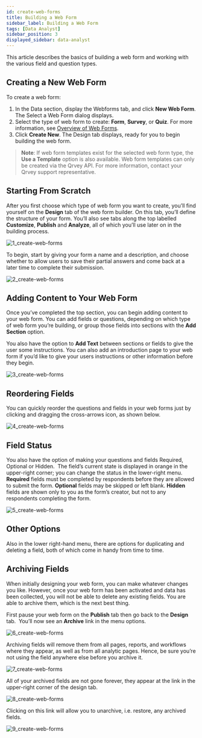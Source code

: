 ```yaml
---
id: create-web-forms
title: Building a Web Form
sidebar_label: Building a Web Form
tags: [Data Analyst]
sidebar_position: 3
displayed_sidebar: data-analyst
---
```

<div style={{textAlign: "justify"}}>

This article describes the basics of building a web form and working with the various field and question types. 

## Creating a New Web Form
To create a web form:
1. In the Data section, display the Webforms tab, and click **New Web Form**. The Select a Web Form dialog displays. 
2. Select the type of web form to create: **Form**, **Survey**, or **Quiz**. For more information, see [Overview of Web Forms](../Web%20Forms/overview-of-web-forms.md).
3. Click **Create New**. The Design tab displays, ready for you to begin building the web form. 

>**Note**: If web form templates exist for the selected web form type, the **Use a Template** option is also available. Web form templates can only be created via the Qrvey API. For more information, contact your Qrvey support representative. 
  

## Starting From Scratch
After you first choose which type of web form you want to create, you’ll find yourself on the **Design** tab of the web form builder. On this tab, you’ll define the structure of your form. You’ll also see tabs along the top labelled **Customize**, **Publish** and **Analyze**, all of which you’ll use later on in the building process. 

![1_create-web-forms](https://s3.amazonaws.com/cdn.qrvey.com/documentation_assets/ui-docs/web-forms/3.4.1.2_create-web-forms/1_create-web-forms.png#thumbnail)

To begin, start by giving your form a name and a description, and choose whether to allow users to save their partial answers and come back at a later time to complete their submission.

![2_create-web-forms](https://s3.amazonaws.com/cdn.qrvey.com/documentation_assets/ui-docs/web-forms/3.4.1.2_create-web-forms/2_create-web-forms.png#thumbnail-60)

## Adding Content to Your Web Form
Once you’ve completed the top section, you can begin adding content to your web form. You can add fields or questions, depending on which type of web form you’re building, or group those fields into sections with the **Add Section** option.

You also have the option to **Add Text** between sections or fields to give the user some instructions. You can also add an introduction page to your web form if you’d like to give your users instructions or other information before they begin. 

![3_create-web-forms](https://s3.amazonaws.com/cdn.qrvey.com/documentation_assets/ui-docs/web-forms/3.4.1.2_create-web-forms/3_create-web-forms.png#thumbnail)

## Reordering Fields
You can quickly reorder the questions and fields in your web forms just by clicking and dragging the cross-arrows icon, as shown below.

![4_create-web-forms](https://s3.amazonaws.com/cdn.qrvey.com/documentation_assets/ui-docs/web-forms/3.4.1.2_create-web-forms/4_create-web-forms.png#thumbnail-60)

## Field Status
You also have the option of making your questions and fields Required, Optional or Hidden.  The field’s current state is displayed in orange in the upper-right corner; you can change the status in the lower-right menu. **Required** fields must be completed by respondents before they are allowed to submit the form. **Optional** fields may be skipped or left blank. **Hidden** fields are shown only to you as the form’s creator, but not to any respondents completing the form. 

![5_create-web-forms](https://s3.amazonaws.com/cdn.qrvey.com/documentation_assets/ui-docs/web-forms/3.4.1.2_create-web-forms/5_create-web-forms.png#thumbnail-60)

## Other Options
Also in the lower right-hand menu, there are options for duplicating and deleting a field, both of which come in handy from time to time.

## Archiving Fields
When initially designing your web form, you can make whatever changes you like. However, once your web form has been activated and data has been collected, you will not be able to delete any existing fields. You are able to archive them, which is the next best thing. 

First pause your web form on the **Publish** tab then go back to the **Design** tab.  You’ll now see an **Archive** link in the menu options.

![6_create-web-forms](https://s3.amazonaws.com/cdn.qrvey.com/documentation_assets/ui-docs/web-forms/3.4.1.2_create-web-forms/6_create-web-forms.png#thumbnail-40)

Archiving fields will remove them from all pages, reports, and workflows where they appear, as well as from all analytic pages. Hence, be sure you’re not using the field anywhere else before you archive it. 

![7_create-web-forms](https://s3.amazonaws.com/cdn.qrvey.com/documentation_assets/ui-docs/web-forms/3.4.1.2_create-web-forms/7_create-web-forms.png#thumbnail-80)

All of your archived fields are not gone forever, they appear at the link in the upper-right corner of the design tab.

![8_create-web-forms](https://s3.amazonaws.com/cdn.qrvey.com/documentation_assets/ui-docs/web-forms/3.4.1.2_create-web-forms/8_create-web-forms.png#thumbnail-40)

Clicking on this link will allow you to unarchive, i.e. restore, any archived fields.

![9_create-web-forms](https://s3.amazonaws.com/cdn.qrvey.com/documentation_assets/ui-docs/web-forms/3.4.1.2_create-web-forms/9_create-web-forms.png#thumbnail)

</div>